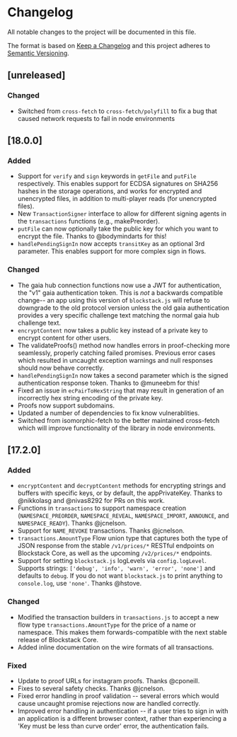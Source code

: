 # Changelog
All notable changes to the project will be documented in this file.

The format is based on [Keep a Changelog](https://keepachangelog.com/en/1.0.0/)
and this project adheres to [Semantic Versioning](https://semver.org/spec/v2.0.0.html).

## [unreleased]

### Changed
- Switched from `cross-fetch` to `cross-fetch/polyfill` to fix a bug that caused
  network requests to fail in node environments

## [18.0.0]

### Added

- Support for `verify` and `sign` keywords in `getFile` and `putFile`
  respectively. This enables support for ECDSA signatures on SHA256
  hashes in the storage operations, and works for encrypted and
  unencrypted files, in addition to multi-player reads (for
  unencrypted files).
- New `TransactionSigner` interface to allow for different signing agents
  in the `transactions` functions (e.g., makePreorder).
- `putFile` can now optionally take the public key for which you want
to encrypt the file. Thanks to @bodymindarts for this!
- `handlePendingSignIn` now accepts `transitKey` as an optional 3rd parameter. This
enables support for more complex sign in flows.

### Changed
- The gaia hub connection functions now use a JWT for authentication,
  the "v1" gaia authentication token. This is *not* a backwards
  compatible change-- an app using this version of `blockstack.js`
  will refuse to downgrade to the old protocol version unless the old
  gaia authentication provides a very specific challenge text matching
  the normal gaia hub challenge text.
- `encryptContent` now takes a public key instead of a private key to
encrypt content for other users.
- The validateProofs() method now handles errors in proof-checking
  more seamlessly, properly catching failed promises. Previous error
  cases which resulted in uncaught exception warnings and null
  responses should now behave correctly.
- `handlePendingSignIn` now takes a second parameter which is the
   signed authentication response token. Thanks to @muneebm for this!
- Fixed an issue in `ecPairToHexString` that may result in generation of
  an incorrectly hex string encoding of the private key.
- Proofs now support subdomains.
- Updated a number of dependencies to fix know vulnerablities.
- Switched from isomorphic-fetch to the better maintained cross-fetch
  which will improve functionality of the library in node environments.


## [17.2.0]

### Added

- `encryptContent` and `decryptContent` methods for encrypting strings
  and buffers with specific keys, or by default, the
  appPrivateKey. Thanks to @nikkolasg and @nivas8292 for PRs on this
  work.
- Functions in `transactions` to support namespace creation
  (`NAMESPACE_PREORDER`, `NAMESPACE_REVEAL`, `NAMESPACE_IMPORT`,
  `ANNOUNCE`, and `NAMESPACE_READY`). Thanks @jcnelson.
- Support for `NAME_REVOKE` transactions. Thanks @jcnelson.
- `transactions.AmountType` Flow union type that captures both the
  type of JSON response from the stable `/v1/prices/*` RESTful
  endpoints on Blockstack Core, as well as the upcoming `/v2/prices/*`
  endpoints.
- Support for setting `blockstack.js` logLevels via
  `config.logLevel`. Supports strings: `['debug', 'info', 'warn',
  'error', 'none']` and defaults to `debug`. If you do not want
  `blockstack.js` to print anything to `console.log`, use
  `'none'`. Thanks @hstove.

### Changed

- Modified the transaction builders in `transactions.js` to accept a
  new flow type `transactions.AmountType` for the price of a name or
  namespace.  This makes them forwards-compatible with the next stable
  release of Blockstack Core.
- Added inline documentation on the wire formats of all transactions.

### Fixed

- Update to proof URLs for instagram proofs. Thanks @cponeill.
- Fixes to several safety checks. Thanks @jcnelson.
- Fixed error handling in proof validation -- several errors which
  would cause uncaught promise rejections now are handled correctly.
- Improved error handling in authentication -- if a user tries to sign
  in with an application is a different browser context, rather than
  experiencing a 'Key must be less than curve order' error, the
  authentication fails.
